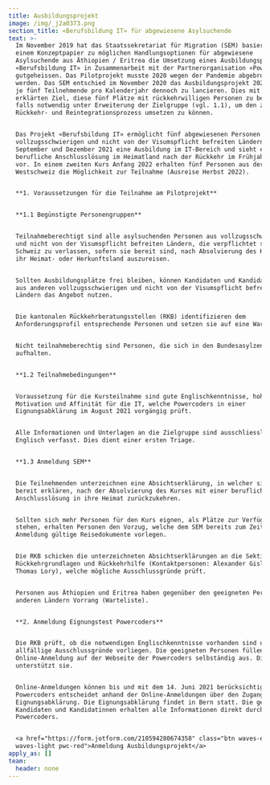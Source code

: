 ```yaml
---
title: Ausbildungsprojekt
image: /img/_j2a0373.png
section_title: «Berufsbildung IT» für abgewiesene Asylsuchende
text: >-
  Im November 2019 hat das Staatssekretariat für Migration (SEM) basierend auf
  einem Konzeptpapier zu möglichen Handlungsoptionen für abgewiesene
  Asylsuchende aus Äthiopien / Eritrea die Umsetzung eines Ausbildungsprojekts
  «Berufsbildung IT» in Zusammenarbeit mit der Partnerorganisation «Powercoders»
  gutgeheissen. Das Pilotprojekt musste 2020 wegen der Pandemie abgebrochen
  werden. Das SEM entschied im November 2020 das Ausbildungsprojekt 2021/22 für
  je fünf Teilnehmende pro Kalenderjahr dennoch zu lancieren. Dies mit dem
  erklärten Ziel, diese fünf Plätze mit rückkehrwilligen Personen zu besetzen,
  falls notwendig unter Erweiterung der Zielgruppe (vgl. 1.1), um den zentralen
  Rückkehr- und Reintegrationsprozess umsetzen zu können.


  Das Projekt «Berufsbildung IT» ermöglicht fünf abgewiesenen Personen aus
  vollzugsschwierigen und nicht von der Visumspflicht befreiten Ländern zwischen
  September und Dezember 2021 eine Ausbildung im IT-Bereich und sieht eine
  berufliche Anschlusslösung im Heimatland nach der Rückkehr im Frühjahr 2022
  vor. In einem zweiten Kurs Anfang 2022 erhalten fünf Personen aus der
  Westschweiz die Möglichkeit zur Teilnahme (Ausreise Herbst 2022). 


  **1. Voraussetzungen für die Teilnahme am Pilotprojekt**


  **1.1 Begünstigte Personengruppen**


  Teilnahmeberechtigt sind alle asylsuchenden Personen aus vollzugsschwierigen
  und nicht von der Visumspflicht befreiten Ländern, die verpflichtet sind, die
  Schweiz zu verlassen, sofern sie bereit sind, nach Absolvierung des Kurses in
  ihr Heimat- oder Herkunftsland auszureisen.


  Sollten Ausbildungsplätze frei bleiben, können Kandidaten und Kandidatinnen
  aus anderen vollzugsschwierigen und nicht von der Visumspflicht befreiten
  Ländern das Angebot nutzen.


  Die kantonalen Rückkehrberatungsstellen (RKB) identifizieren dem
  Anforderungsprofil entsprechende Personen und setzen sie auf eine Warteliste.


  Nicht teilnahmeberechtig sind Personen, die sich in den Bundesasylzentren
  aufhalten.


  **1.2 Teilnahmebedingungen**


  Voraussetzung für die Kursteilnahme sind gute Englischkenntnisse, hohe
  Motivation und Affinität für die IT, welche Powercoders in einer
  Eignungsabklärung im August 2021 vorgängig prüft.


  Alle Informationen und Unterlagen an die Zielgruppe sind ausschliesslich in
  Englisch verfasst. Dies dient einer ersten Triage.


  **1.3 Anmeldung SEM**


  Die Teilnehmenden unterzeichnen eine Absichtserklärung, in welcher sie sich
  bereit erklären, nach der Absolvierung des Kurses mit einer beruflichen
  Anschlusslösung in ihre Heimat zurückzukehren.


  Sollten sich mehr Personen für den Kurs eignen, als Plätze zur Verfügung
  stehen, erhalten Personen den Vorzug, welche dem SEM bereits zum Zeitpunkt der
  Anmeldung gültige Reisedokumente vorlegen.


  Die RKB schicken die unterzeichneten Absichtserklärungen an die Sektion
  Rückkehrgrundlagen und Rückkehrhilfe (Kontaktpersonen: Alexander Gisler und
  Thomas Lory), welche mögliche Ausschlussgründe prüft.


  Personen aus Äthiopien und Eritrea haben gegenüber den geeigneten Personen aus
  anderen Ländern Vorrang (Warteliste).


  **2. Anmeldung Eignungstest Powercoders**


  Die RKB prüft, ob die notwendigen Englischkenntnisse vorhanden sind und ob
  allfällige Ausschlussgründe vorliegen. Die geeigneten Personen füllen die
  Online-Anmeldung auf der Webseite der Powercoders selbständig aus. Die RKB
  unterstützt sie. 


  Online-Anmeldungen können bis und mit dem 14. Juni 2021 berücksichtigt werden.
  Powercoders entscheidet anhand der Online-Anmeldungen über den Zugang zur
  Eignungsabklärung. Die Eignungsabklärung findet in Bern statt. Die geeigneten
  Kandidaten und Kandidatinnen erhalten alle Informationen direkt durch
  Powercoders.


  <a href="https://form.jotform.com/210594280674358" class="btn waves-effect
  waves-light pwc-red">Anmeldung Ausbildungsprojekt</a>
apply_as: []
team:
  header: none
---
```


